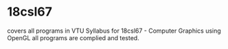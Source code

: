 # 18csl67
covers all programs in VTU Syllabus for 18csl67 - Computer Graphics using OpenGL
all programs are complied and tested.
